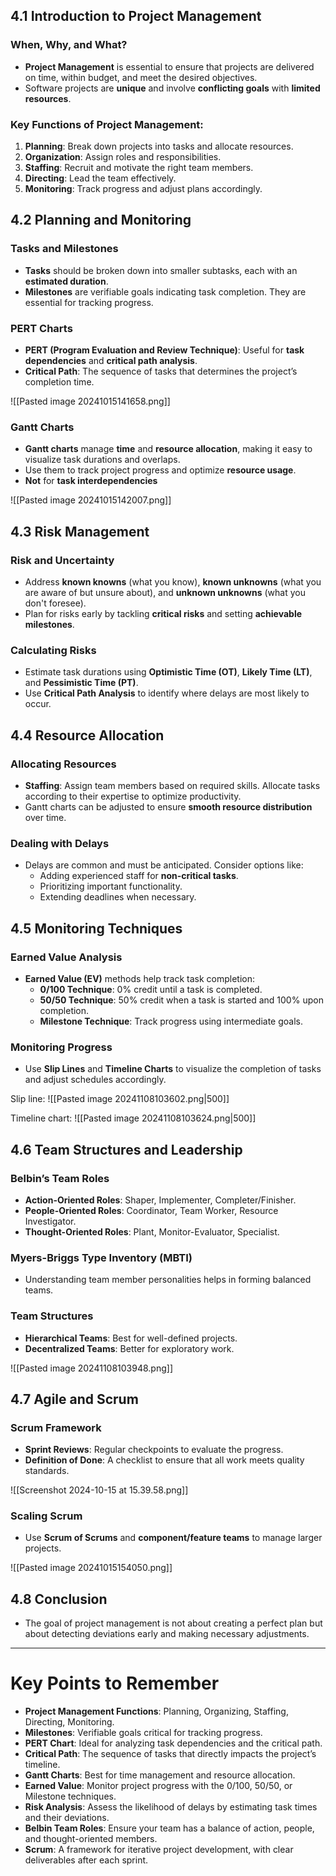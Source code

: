 ## 4.1 Introduction to Project Management
### When, Why, and What?
- **Project Management** is essential to ensure that projects are delivered on time, within budget, and meet the desired objectives.
- Software projects are **unique** and involve **conflicting goals** with **limited resources**.
  
### Key Functions of Project Management:
1. **Planning**: Break down projects into tasks and allocate resources.
2. **Organization**: Assign roles and responsibilities.
3. **Staffing**: Recruit and motivate the right team members.
4. **Directing**: Lead the team effectively.
5. **Monitoring**: Track progress and adjust plans accordingly.


## 4.2 Planning and Monitoring
### Tasks and Milestones
- **Tasks** should be broken down into smaller subtasks, each with an **estimated duration**.
- **Milestones** are verifiable goals indicating task completion. They are essential for tracking progress.

### PERT Charts
- **PERT (Program Evaluation and Review Technique)**: Useful for **task dependencies** and **critical path analysis**.
- **Critical Path**: The sequence of tasks that determines the project’s completion time.

![[Pasted image 20241015141658.png]]
### Gantt Charts
- **Gantt charts** manage **time** and **resource allocation**, making it easy to visualize task durations and overlaps.
- Use them to track project progress and optimize **resource usage**.
- **Not** for **task interdependencies**

![[Pasted image 20241015142007.png]]
## 4.3 Risk Management
### Risk and Uncertainty
- Address **known knowns** (what you know), **known unknowns** (what you are aware of but unsure about), and **unknown unknowns** (what you don't foresee).
- Plan for risks early by tackling **critical risks** and setting **achievable milestones**.

### Calculating Risks
- Estimate task durations using **Optimistic Time (OT)**, **Likely Time (LT)**, and **Pessimistic Time (PT)**.
- Use **Critical Path Analysis** to identify where delays are most likely to occur.

## 4.4 Resource Allocation
### Allocating Resources
- **Staffing**: Assign team members based on required skills. Allocate tasks according to their expertise to optimize productivity.
- Gantt charts can be adjusted to ensure **smooth resource distribution** over time.

### Dealing with Delays
- Delays are common and must be anticipated. Consider options like:
  - Adding experienced staff for **non-critical tasks**.
  - Prioritizing important functionality.
  - Extending deadlines when necessary.

## 4.5 Monitoring Techniques
### Earned Value Analysis
- **Earned Value (EV)** methods help track task completion:
  - **0/100 Technique**: 0% credit until a task is completed.
  - **50/50 Technique**: 50% credit when a task is started and 100% upon completion.
  - **Milestone Technique**: Track progress using intermediate goals.
  
### Monitoring Progress
- Use **Slip Lines** and **Timeline Charts** to visualize the completion of tasks and adjust schedules accordingly.

Slip line:
![[Pasted image 20241108103602.png|500]]

Timeline chart:
![[Pasted image 20241108103624.png|500]]

## 4.6 Team Structures and Leadership
### Belbin’s Team Roles
- **Action-Oriented Roles**: Shaper, Implementer, Completer/Finisher.
- **People-Oriented Roles**: Coordinator, Team Worker, Resource Investigator.
- **Thought-Oriented Roles**: Plant, Monitor-Evaluator, Specialist.
  
### Myers-Briggs Type Inventory (MBTI)
- Understanding team member personalities helps in forming balanced teams.

### Team Structures
- **Hierarchical Teams**: Best for well-defined projects.
- **Decentralized Teams**: Better for exploratory work.

![[Pasted image 20241108103948.png]]

## 4.7 Agile and Scrum
### Scrum Framework
- **Sprint Reviews**: Regular checkpoints to evaluate the progress.
- **Definition of Done**: A checklist to ensure that all work meets quality standards.

![[Screenshot 2024-10-15 at 15.39.58.png]]
### Scaling Scrum
- Use **Scrum of Scrums** and **component/feature teams** to manage larger projects.

![[Pasted image 20241015154050.png]]

## 4.8 Conclusion
- The goal of project management is not about creating a perfect plan but about detecting deviations early and making necessary adjustments.

---

# Key Points to Remember

- **Project Management Functions**: Planning, Organizing, Staffing, Directing, Monitoring.
- **Milestones**: Verifiable goals critical for tracking progress.
- **PERT Chart**: Ideal for analyzing task dependencies and the critical path.
- **Critical Path**: The sequence of tasks that directly impacts the project’s timeline.
- **Gantt Charts**: Best for time management and resource allocation.
- **Earned Value**: Monitor project progress with the 0/100, 50/50, or Milestone techniques.
- **Risk Analysis**: Assess the likelihood of delays by estimating task times and their deviations.
- **Belbin Team Roles**: Ensure your team has a balance of action, people, and thought-oriented members.
- **Scrum**: A framework for iterative project development, with clear deliverables after each sprint.